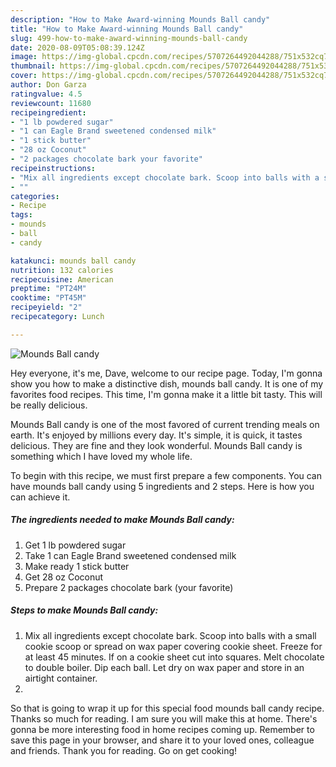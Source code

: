 ```yaml
---
description: "How to Make Award-winning Mounds Ball candy"
title: "How to Make Award-winning Mounds Ball candy"
slug: 499-how-to-make-award-winning-mounds-ball-candy
date: 2020-08-09T05:08:39.124Z
image: https://img-global.cpcdn.com/recipes/5707264492044288/751x532cq70/mounds-ball-candy-recipe-main-photo.jpg
thumbnail: https://img-global.cpcdn.com/recipes/5707264492044288/751x532cq70/mounds-ball-candy-recipe-main-photo.jpg
cover: https://img-global.cpcdn.com/recipes/5707264492044288/751x532cq70/mounds-ball-candy-recipe-main-photo.jpg
author: Don Garza
ratingvalue: 4.5
reviewcount: 11680
recipeingredient:
- "1 lb powdered sugar"
- "1 can Eagle Brand sweetened condensed milk"
- "1 stick butter"
- "28 oz Coconut"
- "2 packages chocolate bark your favorite"
recipeinstructions:
- "Mix all ingredients except chocolate bark. Scoop into balls with a small cookie scoop or spread on wax paper covering cookie sheet. Freeze for at least 45 minutes. If on a cookie sheet cut into squares. Melt chocolate to double boiler. Dip each ball. Let dry on wax paper and store in an airtight container."
- ""
categories:
- Recipe
tags:
- mounds
- ball
- candy

katakunci: mounds ball candy 
nutrition: 132 calories
recipecuisine: American
preptime: "PT24M"
cooktime: "PT45M"
recipeyield: "2"
recipecategory: Lunch

---
```



![Mounds Ball candy](https://img-global.cpcdn.com/recipes/5707264492044288/751x532cq70/mounds-ball-candy-recipe-main-photo.jpg)

Hey everyone, it's me, Dave, welcome to our recipe page. Today, I'm gonna show you how to make a distinctive dish, mounds ball candy. It is one of my favorites food recipes. This time, I'm gonna make it a little bit tasty. This will be really delicious.

Mounds Ball candy is one of the most favored of current trending meals on earth. It's enjoyed by millions every day. It's simple, it is quick, it tastes delicious. They are fine and they look wonderful. Mounds Ball candy is something which I have loved my whole life.




To begin with this recipe, we must first prepare a few components. You can have mounds ball candy using 5 ingredients and 2 steps. Here is how you can achieve it.

<!--inarticleads1-->

##### The ingredients needed to make Mounds Ball candy:

1. Get 1 lb powdered sugar
1. Take 1 can Eagle Brand sweetened condensed milk
1. Make ready 1 stick butter
1. Get 28 oz Coconut
1. Prepare 2 packages chocolate bark (your favorite)




<!--inarticleads2-->

##### Steps to make Mounds Ball candy:

1. Mix all ingredients except chocolate bark. Scoop into balls with a small cookie scoop or spread on wax paper covering cookie sheet. Freeze for at least 45 minutes. If on a cookie sheet cut into squares. Melt chocolate to double boiler. Dip each ball. Let dry on wax paper and store in an airtight container.
1. 




So that is going to wrap it up for this special food mounds ball candy recipe. Thanks so much for reading. I am sure you will make this at home. There's gonna be more interesting food in home recipes coming up. Remember to save this page in your browser, and share it to your loved ones, colleague and friends. Thank you for reading. Go on get cooking!
